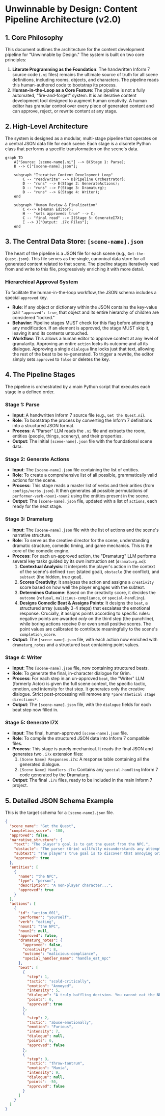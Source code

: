 # Unwinnable by Design: Content Pipeline Architecture (v2.0)

## 1. Core Philosophy

This document outlines the architecture for the content development pipeline for "Unwinnable by Design." The system is built on two core principles:

1.  **Literate Programming as the Foundation**: The handwritten Inform 7 source code (`.ni` files) remains the ultimate source of truth for all scene definitions, including rooms, objects, and characters. The pipeline reads this human-authored code to bootstrap its process.
2.  **Human-in-the-Loop as a Core Feature**: The pipeline is not a fully automated, "fire-and-forget" system. It is an iterative content development tool designed to augment human creativity. A human editor has granular control over every piece of generated content and can approve, reject, or rewrite content at any stage.

## 2. High-Level Architecture

The system is designed as a modular, multi-stage pipeline that operates on a central JSON data file for each scene. Each stage is a discrete Python class that performs a specific transformation on the scene's data.

```mermaid
graph TD
    A["Source: [scene-name].ni"] --> B(Stage 1: Parse);
    B --> C["[scene-name].json"];

    subgraph "Iterative Content Development Loop"
        C -- "read/write" --> D{Pipeline Orchestrator};
        D -- "runs" --> E(Stage 2: GenerateActions);
        D -- "runs" --> F(Stage 3: Dramaturg);
        D -- "runs" --> G(Stage 4: Writer);
    end

    subgraph "Human Review & Finalization"
        C <--> H{Human Editor};
        H -- "sets approved: true" --> C;
        C -- "final read" --> I(Stage 5: GenerateI7X);
        I --> J["Output: .i7x Files"];
    end
```

## 3. The Central Data Store: `[scene-name].json`

The heart of the pipeline is a JSON file for each scene (e.g., `Get-the-Quest.json`). This file serves as the single, canonical data store for all generated content related to that scene. The pipeline stages iteratively read from and write to this file, progressively enriching it with more detail.

### Hierarchical Approval System

To facilitate the human-in-the-loop workflow, the JSON schema includes a special `approved` key.

-   **Rule**: If any object or dictionary within the JSON contains the key-value pair `"approved": true`, that object and its entire hierarchy of children are considered "locked."
-   **Behavior**: Pipeline stages MUST check for this flag before attempting any modification. If an element is approved, the stage MUST skip it, leaving it and its contents untouched.
-   **Workflow**: This allows a human editor to approve content at any level of granularity. Approving an entire `action` locks its outcome and all its dialogue. Approving a single `dialogue` line locks just that text, allowing the rest of the beat to be re-generated. To trigger a rewrite, the editor simply sets `approved` to `false` or deletes the key.

## 4. The Pipeline Stages

The pipeline is orchestrated by a main Python script that executes each stage in a defined order.

### Stage 1: Parse
-   **Input**: A handwritten Inform 7 source file (e.g., `Get the Quest.ni`).
-   **Role**: To bootstrap the process by converting the Inform 7 definitions into a structured JSON format.
-   **Process**: A "Parser" LLM reads the `.ni` file and extracts the room, entities (people, things, scenery), and their properties.
-   **Output**: The initial `[scene-name].json` file with the foundational scene data.

### Stage 2: Generate Actions
-   **Input**: The `[scene-name].json` file containing the list of entities.
-   **Role**: To create a comprehensive list of all possible, grammatically valid actions for the scene.
-   **Process**: This stage reads a master list of verbs and their arities (from `configs/verbs.json`). It then generates all possible permutations of `performer-verb-noun1-noun2` using the entities present in the scene.
-   **Output**: The `[scene-name].json` file, updated with a list of `actions`, each ready for the next stage.

### Stage 3: Dramaturg
-   **Input**: The `[scene-name].json` file with the list of actions and the scene's narrative structure.
-   **Role**: To serve as the creative director for the scene, understanding dramatic structure, comedic timing, and game mechanics. This is the core of the comedic engine.
-   **Process**: For each un-approved action, the "Dramaturg" LLM performs several key tasks guided by its own instruction set (`dramaturg.md`):
    1.  **Contextual Analysis**: It interprets the player's action in the context of the scene's defined `text` (stated goal), `obstacle` (the conflict), and `subtext` (the hidden, true goal).
    2.  **Scores Creativity**: It analyzes the action and assigns a `creativity` score based on how well the player engages with the subtext.
    3.  **Determines Outcome**: Based on the creativity score, it decides the `outcome` (`refusal`, `malicious-compliance`, or `special-handling`).
    4.  **Designs Comedic Beat & Assigns Points**: It designs the `beat`, a structured array (usually 3-4 steps) that escalates the emotional response. Crucially, it assigns points according to specific rules: negative points are awarded *only* on the third step (the punchline), while boring actions receive 0 or even small positive scores. The point values are calibrated to contribute meaningfully to the scene's `completion_score`.
-   **Output**: The `[scene-name].json` file, with each action now enriched with `dramaturg_notes` and a structured `beat` containing point values.

### Stage 4: Writer
-   **Input**: The `[scene-name].json` file, now containing structured beats.
-   **Role**: To generate the final, in-character dialogue for Grim.
-   **Process**: For each step in an un-approved `beat`, the "Writer" LLM (formerly Actor) is given the full scene context, the specific tactic, emotion, and intensity for that step. It generates only the creative dialogue. Strict post-processing will remove any `*parenthetical stage directions*`.
-   **Output**: The `[scene-name].json` file, with the `dialogue` fields for each beat step now filled in.

### Stage 5: Generate I7X
-   **Input**: The final, human-approved `[scene-name].json` file.
-   **Role**: To compile the structured JSON data into Inform 7 compatible files.
-   **Process**: This stage is purely mechanical. It reads the final JSON and generates two `.i7x` extension files:
    1.  `[Scene Name] Responses.i7x`: A response table containing all the generated dialogue.
    2.  `[Scene Name] Handlers.i7x`: Contains any `special-handling` Inform 7 code generated by the Dramaturg.
-   **Output**: The final `.i7x` files, ready to be included in the main Inform 7 project.

## 5. Detailed JSON Schema Example

This is the target schema for a `[scene-name].json` file.

```json
{
  "scene_name": "Get the Quest",
  "completion_score": -100,
  "approved": false,
  "narrative_structure": {
    "text": "The player's goal is to get the quest from the NPC.",
    "obstacle": "The parser (Grim) willfully misunderstands any attempt to get the quest.",
    "subtext": "The player's true goal is to discover that annoying Grim is the point of the game.",
    "approved": true
  },
  "entities": [
    {
      "name": "the NPC",
      "type": "person",
      "description": "A non-player character...",
      "approved": true
    }
  ],
  "actions": [
    {
      "id": "action_001",
      "performer": "yourself",
      "verb": "eating",
      "noun1": "the NPC",
      "noun2": null,
      "approved": false,
      "dramaturg_notes": {
        "approved": false,
        "creativity": 8,
        "outcome": "malicious-compliance",
        "special_handler_name": "handle_eat_npc"
      },
      "beat": [
        {
          "step": 1,
          "tactic": "scold-critically",
          "emotion": "Annoyed",
          "intensity": 5,
          "dialogue": "A truly baffling decision. You cannot eat the NPC.",
          "points": 0,
          "approved": true
        },
        {
          "step": 2,
          "tactic": "abuse-emotionally",
          "emotion": "Furious",
          "intensity": 7,
          "dialogue": null,
          "points": 0,
          "approved": false
        },
        {
          "step": 3,
          "tactic": "throw-tantrum",
          "emotion": "Mania",
          "intensity": 9,
          "dialogue": null,
          "points": -50,
          "approved": false
        }
      ]
    }
  ]
}
